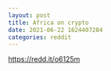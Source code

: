 ```yaml
--- 
layout: post 
title: Africa on crypto 
date: 2021-06-22 1624407284 
categories: reddit 
--- 
```

https://redd.it/o6125m